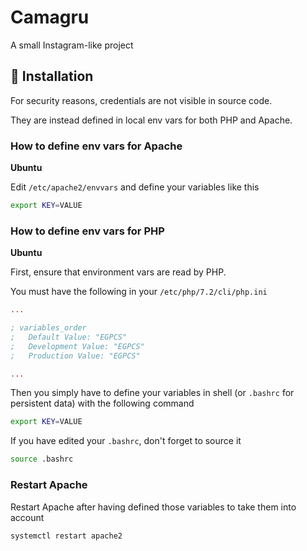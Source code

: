# Camagru

A small Instagram-like project

## 🔧 Installation

For security reasons, credentials are not visible in source code.

They are instead defined in local env vars for both PHP and Apache.

### **How to define env vars for Apache**

**Ubuntu**

Edit `/etc/apache2/envvars` and define your variables like this

```bash
export KEY=VALUE
```

### **How to define env vars for PHP**

**Ubuntu**

First, ensure that environment vars are read by PHP.

You must have the following in your `/etc/php/7.2/cli/php.ini`

```ini
...

; variables_order
;   Default Value: "EGPCS"
;   Development Value: "EGPCS"
;   Production Value: "EGPCS"

...
```

Then you simply have to define your variables in shell (or `.bashrc` for persistent data) with the following command

```bash
export KEY=VALUE
```

If you have edited your `.bashrc`, don't forget to source it

```bash
source .bashrc
```

### **Restart Apache**

Restart Apache after having defined those variables to take them into account

```bash
systemctl restart apache2
```

